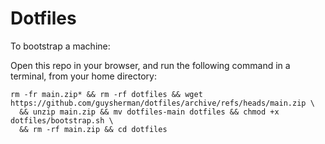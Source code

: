 # Dotfiles

To bootstrap a machine:

Open this repo in your browser, and run the following command in a terminal, from your home directory:

```
rm -fr main.zip* && rm -rf dotfiles && wget https://github.com/guysherman/dotfiles/archive/refs/heads/main.zip \
  && unzip main.zip && mv dotfiles-main dotfiles && chmod +x dotfiles/bootstrap.sh \
  && rm -rf main.zip && cd dotfiles
```
